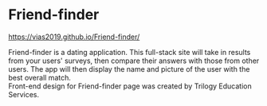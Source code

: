 # Friend-finder
https://vias2019.github.io/Friend-finder/ 

Friend-finder is a dating application. This full-stack site will take in results from your users' surveys, then compare their answers with those from other users. The app will then display the name and picture of the user with the best overall match.<br>
Front-end design for Friend-finder page was created by Trilogy Education Services. 